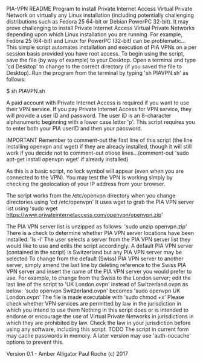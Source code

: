 PIA-VPN
README
Program to install Private Internet Access Virtual Private Network on virtually any Linux installation (including potentially challenging distributions such as Fedora 25 64-bit or Debian PowerPC 32-bit).
It may prove challenging to install Private Internet Access Virtual Private Networks depending upon which Linux installation you are running.
For example, Fedora 25 (64-bit) and Linux for PowerPC (32-bit) can be problematic...
This simple script automates installation and execution of PIA VPNs on a per session basis provided you have root access.
To begin using the script, save the file (by way of example) to your Desktop.
Open a terminal and type 'cd Desktop' to change to the correct directory (if you saved the file to Desktop).
Run the program from the terminal by typing 'sh PIAVPN.sh' as follows:

$    sh PIAVPN.sh

A paid account with Private Internet Access is required if you want to use their VPN service.
If you pay Private Internet Access for VPN service, they will provide a user ID and password.
The user ID is an 8-character alphanumeric beginning with a lower case letter 'p'.
This script requires you to enter both your PIA userID and then your password.

IMPORTANT
Remember to comment-out the first line of this script (the line installing openvpn and wget) if they are already installed, though it will still work if you decide not to comment-out otiose lines...(comment-out 'sudo apt-get install openvpn wget' if already installed)

As this is a basic script, no lock symbol will appear (even when you are connected to the VPN). You may test the VPN is working simply by checking the geolocation of your IP address from your browser.

The script works from the  /etc/openvpn directory when you change directories using  'cd /etc/openvpn'
It uses wget to grab the PIA VPN server list using 'sudo wget https://www.privateinternetaccess.com/openvpn/openvpn.zip'

The PIA VPN server list is unzipped as follows: 'sudo unzip openvpn.zip'
There is a check to determine whether PIA VPN server locations have been installed:  'ls -l'
The user selects a server from the PIA VPN server list they would like to use and edits the script accordingly. A default PIA VPN server (contained in the script) is Switzerland but any PIA VPN server may be selected
To change from the default (Swiss) PIA VPN server to another server, simply amend the last line by deleting reference to the Swiss PIA VPN server and insert the name of the PIA VPN server you would prefer to use.
For example, to change from the Swiss to the London server; edit the last line of the script to 'UK London.ovpn' instead of Switzerland.ovpn as below:
'sudo openvpn Switzerland.ovpn' becomes 'sudo openvpn UK London.ovpn'
The file is made executable with 'sudo chmod +x'
Please check whether VPN services are permitted by law in the jurisdiction in which you intend to use them
Nothing in this script does or is intended to endorse or encourage the use of Virtual Private Networks in jurisdictions in which they are prohibited by law. Check the law in your jurisdiction before using any software, including this script.
TODO
The script in current form may cache passwords in memory. A later version may use 'auth-nocache' options to prevent this.

Version 0.1 - Amber Alligator
Paul Roche (c) 2017
